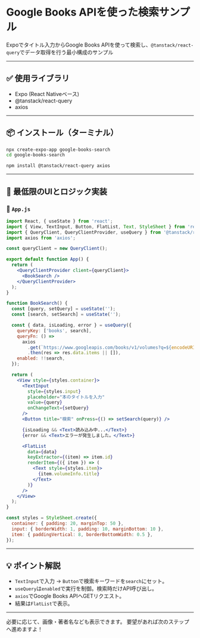 # Google Books APIを使った検索サンプル

Expoでタイトル入力からGoogle Books APIを使って検索し、`@tanstack/react-query`でデータ取得を行う最小構成のサンプル

---

## ✅ 使用ライブラリ

* Expo (React Nativeベース)
* @tanstack/react-query
* axios

---

## 📦 インストール（ターミナル）

```sh
npx create-expo-app google-books-search
cd google-books-search

npm install @tanstack/react-query axios
```

---

## 🧠 最低限のUIとロジック実装

### 📁 `App.js`

```jsx
import React, { useState } from 'react';
import { View, TextInput, Button, FlatList, Text, StyleSheet } from 'react-native';
import { QueryClient, QueryClientProvider, useQuery } from '@tanstack/react-query';
import axios from 'axios';

const queryClient = new QueryClient();

export default function App() {
  return (
    <QueryClientProvider client={queryClient}>
      <BookSearch />
    </QueryClientProvider>
  );
}

function BookSearch() {
  const [query, setQuery] = useState('');
  const [search, setSearch] = useState('');

  const { data, isLoading, error } = useQuery({
    queryKey: ['books', search],
    queryFn: () =>
      axios
        .get(`https://www.googleapis.com/books/v1/volumes?q=${encodeURIComponent(search)}`)
        .then(res => res.data.items || []),
    enabled: !!search,
  });

  return (
    <View style={styles.container}>
      <TextInput
        style={styles.input}
        placeholder="本のタイトルを入力"
        value={query}
        onChangeText={setQuery}
      />
      <Button title="検索" onPress={() => setSearch(query)} />

      {isLoading && <Text>読み込み中...</Text>}
      {error && <Text>エラーが発生しました。</Text>}

      <FlatList
        data={data}
        keyExtractor={(item) => item.id}
        renderItem={({ item }) => (
          <Text style={styles.item}>
            {item.volumeInfo.title}
          </Text>
        )}
      />
    </View>
  );
}

const styles = StyleSheet.create({
  container: { padding: 20, marginTop: 50 },
  input: { borderWidth: 1, padding: 10, marginBottom: 10 },
  item: { paddingVertical: 8, borderBottomWidth: 0.5 },
});
```

---

## 💡 ポイント解説

* `TextInput`で入力 → `Button`で検索キーワードを`search`にセット。
* `useQuery`は`enabled`で実行を制御。検索時だけAPI呼び出し。
* `axios`でGoogle Books APIへGETリクエスト。
* 結果は`FlatList`で表示。

---

必要に応じて、画像・著者名なども表示できます。
要望があれば次のステップへ進めますよ！
